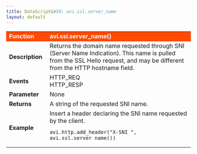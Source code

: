 ```yaml
---
title: DataScript&#58; avi.ssl.server_name
layout: default
---
```

<table class="table table-hover"> 
 <tbody> 
  <tr bgcolor="ff4b00"> 
   <td width="100"> <font size="3" color="white"><strong>Function</strong></font> </td> 
   <td width="600"><font color="white"><b>avi.ssl.server_name()</b></font></td> 
  </tr> 
  <tr> 
   <td width="100"> <font size="3"><strong>Description</strong></font> </td> 
   <td width="600">Returns the domain name requested through SNI (Server Name Indication). This name is pulled from the SSL Hello request, and may be different from the HTTP hostname field.</td> 
  </tr> 
  <tr> 
   <td width="100"> <font size="3"><strong>Events</strong></font> </td> 
   <td width="600">HTTP_REQ<br> HTTP_RESP</td> 
  </tr> 
  <tr> 
   <td width="100"> <font size="3"><strong>Parameter</strong></font> </td> 
   <td width="600">None</td> 
  </tr> 
  <tr> 
   <td width="100"> <font size="3"><strong>Returns</strong></font> </td> 
   <td width="600">A string of the requested SNI name.</td> 
  </tr> 
  <tr> 
   <td width="100"> <font size="3"><strong>Example</strong></font> </td> 
   <td width="600">Insert a header declaring the SNI name requested by the client.<br> 
    <!-- Crayon Syntax Highlighter v2.7.1 --> <pre><code class="language-lua">avi.http.add_header("X-SNI ", avi.ssl.server_name())</code></pre> 
    <!-- [Format Time: 0.0015 seconds] --> </td> 
  </tr> 
 </tbody> 
</table>
